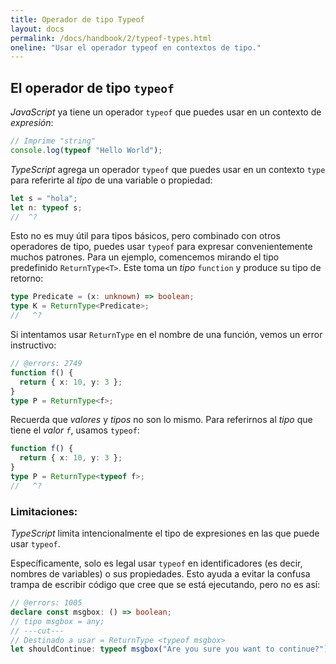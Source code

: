 ```yaml
---
title: Operador de tipo Typeof
layout: docs
permalink: /docs/handbook/2/typeof-types.html
oneline: "Usar el operador typeof en contextos de tipo."
---
```


## El operador de tipo `typeof`

*JavaScript* ya tiene un operador `typeof` que puedes usar en un contexto de *expresión*:

```ts twoslash
// Imprime "string"
console.log(typeof "Hello World");
```

*TypeScript* agrega un operador `typeof` que puedes usar en un contexto `type` para referirte al *tipo* de una variable o propiedad:

```ts twoslash
let s = "hola";
let n: typeof s;
//  ^?
```

Esto no es muy útil para tipos básicos, pero combinado con otros operadores de tipo, puedes usar `typeof` para expresar convenientemente muchos patrones.
Para un ejemplo, comencemos mirando el tipo predefinido `ReturnType<T>`.
Este toma un *tipo* `function` y produce su tipo de retorno:

```ts twoslash
type Predicate = (x: unknown) => boolean;
type K = ReturnType<Predicate>;
//   ^?
```

Si intentamos usar `ReturnType` en el nombre de una función, vemos un error instructivo:

```ts twoslash
// @errors: 2749
function f() {
  return { x: 10, y: 3 };
}
type P = ReturnType<f>;
```

Recuerda que *valores* y *tipos* no son lo mismo.
Para referirnos al *tipo* que tiene el *valor `f`*, usamos `typeof`:

```ts twoslash
function f() {
  return { x: 10, y: 3 };
}
type P = ReturnType<typeof f>;
//   ^?
```

### Limitaciones:

*TypeScript* limita intencionalmente el tipo de expresiones en las que puede usar `typeof`.

Específicamente, solo es legal usar `typeof` en identificadores (es decir, nombres de variables) o sus propiedades.
Esto ayuda a evitar la confusa trampa de escribir código que cree que se está ejecutando, pero no es así:

```ts twoslash
// @errors: 1005
declare const msgbox: () => boolean;
// tipo msgbox = any;
// ---cut---
// Destinado a usar = ReturnType <typeof msgbox>
let shouldContinue: typeof msgbox("Are you sure you want to continue?");
```
